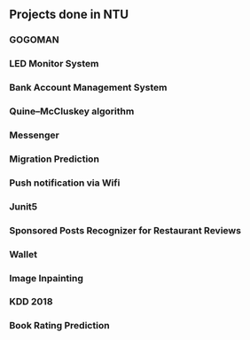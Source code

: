## Projects done in NTU
### GOGOMAN
### LED Monitor System
### Bank Account Management System
### Quine–McCluskey algorithm
### Messenger
### Migration Prediction
### Push notification via Wifi
### Junit5
### Sponsored Posts Recognizer for Restaurant Reviews
### Wallet
### Image Inpainting
### KDD 2018
### Book Rating Prediction

